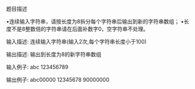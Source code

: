 题目描述

•连续输入字符串，请按长度为8拆分每个字符串后输出到新的字符串数组；
•长度不是8整数倍的字符串请在后面补数字0，空字符串不处理。

输入描述:
连续输入字符串(输入2次,每个字符串长度小于100)


输出描述:
输出到长度为8的新字符串数组

输入例子:
abc
123456789

输出例子:
abc00000
12345678
90000000
